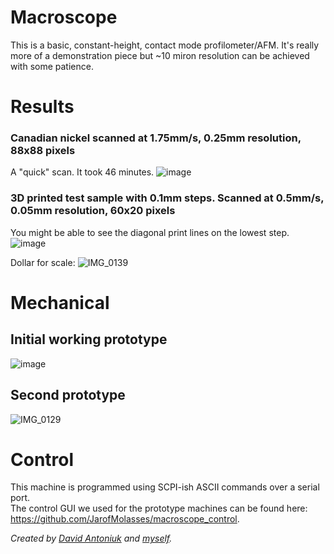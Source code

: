 # Macroscope
This is a basic, constant-height, contact mode profilometer/AFM. It's really more of a demonstration piece but ~10 miron resolution can be achieved with some patience.

# Results
### Canadian nickel scanned at 1.75mm/s, 0.25mm resolution, 88x88 pixels 
A "quick" scan. It took 46 minutes.
![image](https://github.com/JarofMolasses/macroscope/assets/33560291/c8e8d662-5f16-4c2e-a66e-2ec5dac0bd28)

### 3D printed test sample with 0.1mm steps. Scanned at 0.5mm/s, 0.05mm resolution, 60x20 pixels
You might be able to see the diagonal print lines on the lowest step.
![image](https://github.com/JarofMolasses/macroscope/assets/33560291/18e0f21e-1604-4ae4-9a7f-0a570051ac9a)

Dollar for scale:
![IMG_0139](https://github.com/JarofMolasses/macroscope/assets/33560291/de9f6214-03b2-43d7-a7bc-30eb3a8f1153)


# Mechanical
## Initial working prototype 
![image](https://github.com/JarofMolasses/macroscope/assets/33560291/4567d889-2869-4e69-9684-dc7e41f11532)
## Second prototype 
![IMG_0129](https://github.com/JarofMolasses/macroscope/assets/33560291/c38fa83f-4448-458b-84b8-ae988380703c)

# Control
This machine is programmed using SCPI-ish ASCII commands over a serial port.\
The control GUI we used for the prototype machines can be found here: https://github.com/JarofMolasses/macroscope_control. 





*Created by [David Antoniuk](https://github.com/DavidAntoniuk) and [myself](https://github.com/JarofMolasses).*

